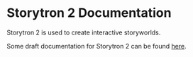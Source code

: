 # Storytron 2 Documentation
Storytron 2 is used to create interactive storyworlds. 

Some draft documentation for Storytron 2 can be found [here](https://workflowy.com/s/documentation-words/vUjcDQcmzBL5MLyn#/cfedf3524f30).
